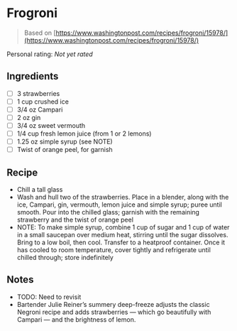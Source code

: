 <!-- Needs Manual Review -->

<!-- Do not modify sections with "AUTO-*". They are updated by make.py -->

# Frogroni

> Based on [https://www.washingtonpost.com/recipes/frogroni/15978/](https://www.washingtonpost.com/recipes/frogroni/15978/)

<!-- rating=0; (User can specify rating on scale of 1-5) -->
<!-- AUTO-UserRating -->
Personal rating: *Not yet rated*
<!-- /AUTO-UserRating -->

<!-- name_image=None; (User can specify image name) -->
<!-- AUTO-Image -->
<!-- TODO: Capture image -->
<!-- /AUTO-Image -->

## Ingredients

* [ ] 3 strawberries
* [ ] 1 cup crushed ice
* [ ] 3/4 oz Campari
* [ ] 2 oz gin
* [ ] 3/4 oz sweet vermouth
* [ ] 1/4 cup fresh lemon juice (from 1 or 2 lemons)
* [ ] 1.25 oz simple syrup (see NOTE)
* [ ] Twist of orange peel, for garnish

## Recipe

* Chill a tall glass
* Wash and hull two of the strawberries. Place in a blender, along with the ice, Campari, gin, vermouth, lemon juice and simple syrup; puree until smooth. Pour into the chilled glass; garnish with the remaining strawberry and the twist of orange peel
* NOTE: To make simple syrup, combine 1 cup of sugar and 1 cup of water in a small saucepan over medium heat, stirring until the sugar dissolves. Bring to a low boil, then cool. Transfer to a heatproof container. Once it has cooled to room temperature, cover tightly and refrigerate until chilled through; store indefinitely

## Notes

* TODO: Need to revisit
* Bartender Julie Reiner’s summery deep-freeze adjusts the classic Negroni recipe and adds strawberries — which go beautifully with Campari — and the brightness of lemon.
